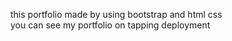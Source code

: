 this portfolio made by using bootstrap and html css 
<br>
you can see my portfolio on tapping deployment
